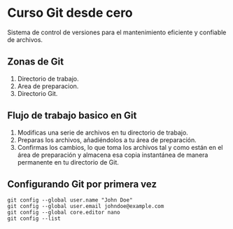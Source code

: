 # Curso Git desde cero
Sistema de control de versiones para el mantenimiento eficiente y confiable de archivos.

## Zonas de Git
1. Directorio de trabajo.
2. Area de preparacion.
3. Directorio Git.

## Flujo de trabajo basico en Git
1. Modificas una serie de archivos en tu directorio de trabajo.
2. Preparas los archivos, añadiéndolos a tu área de preparación.
3. Confirmas los cambios, lo que toma los archivos tal y como están en el área de preparación y almacena esa copia instantánea de manera permanente en tu directorio de Git.

## Configurando Git por primera vez
```
git config --global user.name "John Doe"
git config --global user.email johndoe@example.com
git config --global core.editor nano
git config --list
```